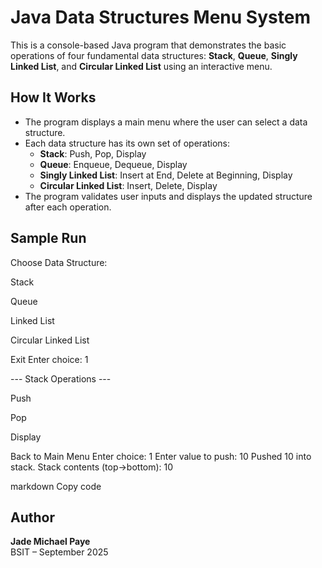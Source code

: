 # Java Data Structures Menu System

This is a console-based Java program that demonstrates the basic operations of four fundamental data structures: **Stack**, **Queue**, **Singly Linked List**, and **Circular Linked List** using an interactive menu.

## How It Works
- The program displays a main menu where the user can select a data structure.
- Each data structure has its own set of operations:
  - **Stack**: Push, Pop, Display
  - **Queue**: Enqueue, Dequeue, Display
  - **Singly Linked List**: Insert at End, Delete at Beginning, Display
  - **Circular Linked List**: Insert, Delete, Display
- The program validates user inputs and displays the updated structure after each operation.

## Sample Run
Choose Data Structure:

Stack

Queue

Linked List

Circular Linked List

Exit
Enter choice: 1

--- Stack Operations ---

Push

Pop

Display

Back to Main Menu
Enter choice: 1
Enter value to push: 10
Pushed 10 into stack.
Stack contents (top→bottom): 10

markdown
Copy code

## Author
**Jade Michael Paye**  
BSIT – September 2025
